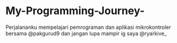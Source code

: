 # My-Programming-Journey-
Perjalananku mempelajari pemrograman dan aplikasi mikrokontroler bersama @pakgurud9
dan jangan lupa mampir ig saya @ryarkive_
